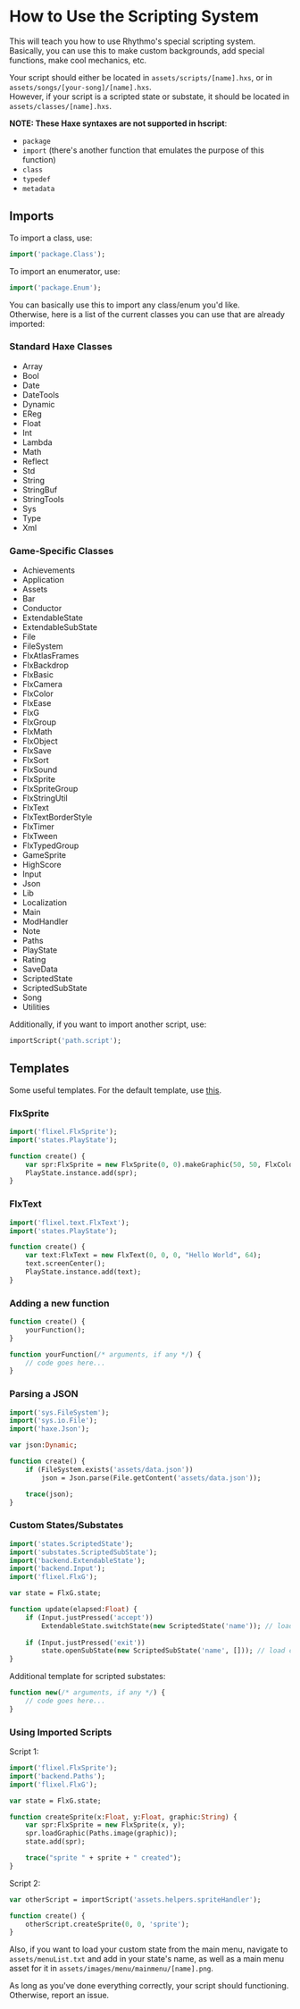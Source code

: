 # How to Use the Scripting System
This will teach you how to use Rhythmo's special scripting system. Basically, you can use this to make custom backgrounds, add special functions, make cool mechanics, etc.

Your script should either be located in `assets/scripts/[name].hxs`, or in `assets/songs/[your-song]/[name].hxs`. <br>
However, if your script is a scripted state or substate, it should be located in `assets/classes/[name].hxs`.

**NOTE: These Haxe syntaxes are not supported in hscript**:
* `package`
* `import` (there's another function that emulates the purpose of this function)
* `class`
* `typedef`
* `metadata`

## Imports
To import a class, use:
```hx
import('package.Class');
```

To import an enumerator, use:
```hx
import('package.Enum');
```

You can basically use this to import any class/enum you'd like. <br>
Otherwise, here is a list of the current classes you can use that are already imported:

### Standard Haxe Classes
* Array
* Bool
* Date
* DateTools
* Dynamic
* EReg
* Float
* Int
* Lambda
* Math
* Reflect
* Std
* String
* StringBuf
* StringTools
* Sys
* Type
* Xml

### Game-Specific Classes
* Achievements
* Application
* Assets
* Bar
* Conductor
* ExtendableState
* ExtendableSubState
* File
* FileSystem
* FlxAtlasFrames
* FlxBackdrop
* FlxBasic
* FlxCamera
* FlxColor
* FlxEase
* FlxG
* FlxGroup
* FlxMath
* FlxObject
* FlxSave
* FlxSort
* FlxSound
* FlxSprite
* FlxSpriteGroup
* FlxStringUtil
* FlxText
* FlxTextBorderStyle
* FlxTimer
* FlxTween
* FlxTypedGroup
* GameSprite
* HighScore
* Input
* Json
* Lib
* Localization
* Main
* ModHandler
* Note
* Paths
* PlayState
* Rating
* SaveData
* ScriptedState
* ScriptedSubState
* Song
* Utilities

Additionally, if you want to import another script, use:
```hx
importScript('path.script');
```

## Templates
Some useful templates. For the default template, use [this](/assets/scripts/template.hxs).

### FlxSprite
```hx
import('flixel.FlxSprite');
import('states.PlayState');

function create() {
    var spr:FlxSprite = new FlxSprite(0, 0).makeGraphic(50, 50, FlxColor.BLACK);
    PlayState.instance.add(spr);
}
```

### FlxText
```hx
import('flixel.text.FlxText');
import('states.PlayState');

function create() {
    var text:FlxText = new FlxText(0, 0, 0, "Hello World", 64);
    text.screenCenter();
    PlayState.instance.add(text);
}
```

### Adding a new function
```hx
function create() {
    yourFunction();
}

function yourFunction(/* arguments, if any */) {
    // code goes here...
}
```

### Parsing a JSON
```hx
import('sys.FileSystem');
import('sys.io.File');
import('haxe.Json');

var json:Dynamic;

function create() {
    if (FileSystem.exists('assets/data.json'))
        json = Json.parse(File.getContent('assets/data.json'));

    trace(json);
}
```

### Custom States/Substates
```hx
import('states.ScriptedState');
import('substates.ScriptedSubState');
import('backend.ExtendableState');
import('backend.Input');
import('flixel.FlxG');

var state = FlxG.state;

function update(elapsed:Float) {
    if (Input.justPressed('accept'))
        ExtendableState.switchState(new ScriptedState('name')); // load custom state
    
    if (Input.justPressed('exit'))
        state.openSubState(new ScriptedSubState('name', [])); // load custom substate
}
```

Additional template for scripted substates:
```hx
function new(/* arguments, if any */) {
    // code goes here...
}
```

### Using Imported Scripts
Script 1:
```hx
import('flixel.FlxSprite');
import('backend.Paths');
import('flixel.FlxG');

var state = FlxG.state;

function createSprite(x:Float, y:Float, graphic:String) {
    var spr:FlxSprite = new FlxSprite(x, y);
    spr.loadGraphic(Paths.image(graphic));
    state.add(spr);

    trace("sprite " + sprite + " created");
}
```

Script 2:
```hx
var otherScript = importScript('assets.helpers.spriteHandler');

function create() {
    otherScript.createSprite(0, 0, 'sprite');
}
```

Also, if you want to load your custom state from the main menu, navigate to `assets/menuList.txt` and add in your state's name, as well as a main menu asset for it in `assets/images/menu/mainmenu/[name].png`.

As long as you've done everything correctly, your script should functioning. Otherwise, report an issue.